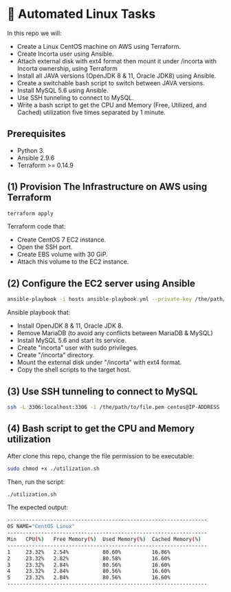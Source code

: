 # :penguin: Automated Linux Tasks
In this repo we will:
* Create a Linux CentOS machine on AWS using Terraform.
* Create Incorta user using Ansible.
* Attach external disk with ext4 format then mount it under /incorta with Incorta ownership, using Terraform
* Install all JAVA versions (OpenJDK 8 & 11, Oracle JDK8) using Ansible.
* Create a switchable bash script to switch between JAVA versions.
* Install MySQL 5.6 using Ansible.
* Use SSH tunneling to connect to MySQL.
* Write a bash script to get the CPU and Memory (Free, Utilized, and Cached) utilization five times separated by 1 minute.


## Prerequisites 
* Python 3. 
* Ansible 2.9.6
* Terraform >= 0.14.9

## (1) Provision The Infrastructure on AWS using Terraform
```sh
terraform apply
```
Terraform code that: 
* Create CentOS 7 EC2 instance.
* Open the SSH port.
* Create EBS volume with 30 GiP.
* Attach this volume to the EC2 instance.

## (2) Configure the EC2 server using Ansible
```sh
ansible-playbook -i hosts ansible-playbook.yml --private-key /the/path/to/file.pem
```
Ansible playbook that:
* Install OpenJDK 8 & 11, Oracle JDK 8.
* Remove MariaDB (to avoid any conflicts between MariaDB & MySQL)
* Install MySQL 5.6 and start its service.
* Create "incorta" user with sudo privileges.
* Create "/incorta" directory.
* Mount the external disk under "/incorta" with ext4 format.
* Copy the shell scripts to the target host.

## (3) Use SSH tunneling to connect to MySQL
```sh
ssh -L 3306:localhost:3306 -i /the/path/to/file.pem centos@IP-ADDRESS
```

## (4) Bash script to get the CPU and Memory utilization
After clone this repo, change the file permission to be executable:
```sh
sudo chmod +x ./utilization.sh
```
Then, run the script:
```sh
./utilization.sh
```
The expected output:
```sh
-----------------------------------------------------------------
OS NAME="CentOS Linux"
-----------------------------------------------------------------
Min   CPU(%)   Free Memory(%)  Used Memory(%)  Cached Memory(%)
-----------------------------------------------------------------
1     23.32%   2.54%           80.60%          16.86%
2     23.32%   2.82%           80.58%          16.60%
3     23.32%   2.84%           80.56%          16.60%
4     23.32%   2.84%           80.56%          16.60%
5     23.32%   2.84%           80.56%          16.60%
-----------------------------------------------------------------
```



